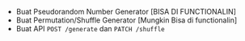 - Buat Pseudorandom Number Generator [BISA DI FUNCTIONALIN]
- Buat Permutation/Shuffle Generator [Mungkin Bisa di functionalin]
- Buat API `POST /generate` dan `PATCH /shuffle`